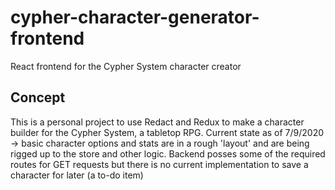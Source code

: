 # cypher-character-generator-frontend
React frontend for the Cypher System character creator

## Concept
This is a personal project to use Redact and Redux to make a character builder for the Cypher System, a tabletop RPG.
Current state as of 7/9/2020 -> basic character options and stats are in a rough 'layout' and are being rigged up to the store and other logic.
Backend posses some of the required routes for GET requests but there is no current implementation to save a character for later (a to-do item)
